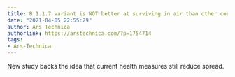 ```yaml
---
title: B.1.1.7 variant is NOT better at surviving in air than other coronaviruses
date: "2021-04-05 22:55:29"
author: Ars Technica
authorlink: https://arstechnica.com/?p=1754714
tags:
- Ars-Technica
---
```

New study backs the idea that current health measures still reduce spread.
